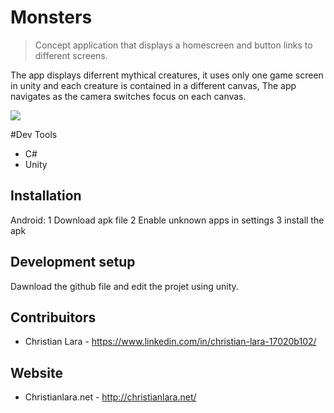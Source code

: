 # Monsters
> Concept application that displays a homescreen and button links to different screens.

The app displays diferrent mythical creatures, it uses only one game screen in unity and each creature is contained in a different canvas, The app navigates as the camera switches focus on each canvas.

![](header.png)

#Dev Tools
- C#
- Unity

## Installation
Android:
1 Download apk file
2 Enable unknown apps in settings
3 install the apk

## Development setup
Dawnload the github file and edit the projet using unity.

## Contribuitors
- Christian Lara - https://www.linkedin.com/in/christian-lara-17020b102/

## Website
- Christianlara.net - http://christianlara.net/
